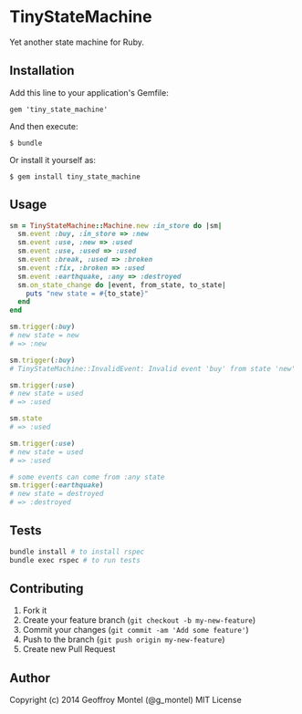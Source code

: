 # TinyStateMachine

Yet another state machine for Ruby.

## Installation

Add this line to your application's Gemfile:

    gem 'tiny_state_machine'

And then execute:

    $ bundle

Or install it yourself as:

    $ gem install tiny_state_machine

## Usage

```ruby
sm = TinyStateMachine::Machine.new :in_store do |sm|
  sm.event :buy, :in_store => :new
  sm.event :use, :new => :used
  sm.event :use, :used => :used
  sm.event :break, :used => :broken
  sm.event :fix, :broken => :used
  sm.event :earthquake, :any => :destroyed
  sm.on_state_change do |event, from_state, to_state|
    puts "new state = #{to_state}"
  end
end

sm.trigger(:buy)
# new state = new
# => :new

sm.trigger(:buy)
# TinyStateMachine::InvalidEvent: Invalid event 'buy' from state 'new'

sm.trigger(:use)
# new state = used
# => :used

sm.state
# => :used

sm.trigger(:use)
# new state = used
# => :used

# some events can come from :any state
sm.trigger(:earthquake)
# new state = destroyed
# => :destroyed
```

## Tests

```bash
bundle install # to install rspec
bundle exec rspec # to run tests
```

## Contributing

1. Fork it
2. Create your feature branch (`git checkout -b my-new-feature`)
3. Commit your changes (`git commit -am 'Add some feature'`)
4. Push to the branch (`git push origin my-new-feature`)
5. Create new Pull Request

## Author
Copyright (c) 2014 Geoffroy Montel (@g_montel)
MIT License

